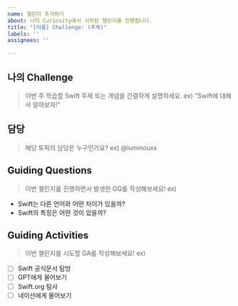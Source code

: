 ```yaml
---
name: 챌린지 추가하기
about: 나의 Curiosity에서 시작된 챌린지를 진행합니다.
title: "[이름] Challenge: (주제)"
labels: ''
assignees: ''

---
```


## 나의 Challenge
> 이번 주 학습할 Swift 주제 또는 개념을 간결하게 설명하세요.
ex) "Swift에 대해서 알아보자!"


## 담당
> 해당 토픽의 담당은 누구인가요?
ex) @luminouxx


## Guiding Questions
> 이번 챌린지를 진행하면서 발생한 GQ를 작성해보세요!
ex)  
- Swift는 다른 언어와 어떤 차이가 있을까?
- Swift의 특징은 어떤 것이 있을까?


## Guiding Activities
> 이번 챌린지를 시도할 GA를 작성해보세요!
ex)
- [ ] Swift 공식문서 탐방
- [ ] GPT에게 물어보기
- [ ] Swift.org 탐사
- [ ] 네이선에게 물어보기
